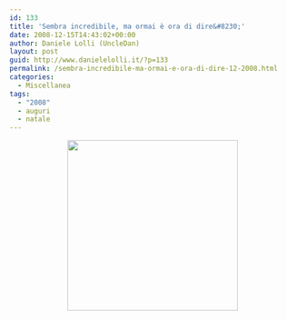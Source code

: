 ```yaml
---
id: 133
title: 'Sembra incredibile, ma ormai è ora di dire&#8230;'
date: 2008-12-15T14:43:02+00:00
author: Daniele Lolli (UncleDan)
layout: post
guid: http://www.danielelolli.it/?p=133
permalink: /sembra-incredibile-ma-ormai-e-ora-di-dire-12-2008.html
categories:
  - Miscellanea
tags:
  - "2008"
  - auguri
  - natale
---
```

<p style="text-align: center;">
  <a href="http://www.danielelolli.it/wp-content/uploads/2008/12/buon-natale-in-tutte-le-lingue.jpg"><img class="size-medium wp-image-134 alignnone" title="buon-natale-in-tutte-le-lingue" src="http://www.danielelolli.it/wp-content/uploads/2008/12/buon-natale-in-tutte-le-lingue-300x300.jpg" alt="" width="300" height="300" /></a>
</p>

<p style="text-align: center;">